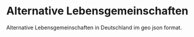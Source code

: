 Alternative Lebensgemeinschaften
================================

Alternative Lebensgemeinschaften in Deutschland im geo json format.
